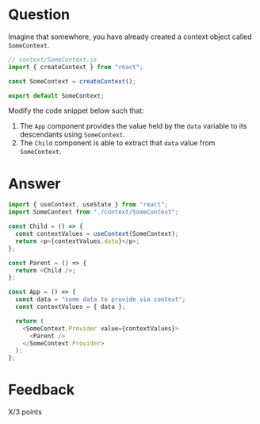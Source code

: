 # Question

Imagine that somewhere, you have already created a context object called `SomeContext`.

```js
// context/SomeContext.js
import { createContext } from "react";

const SomeContext = createContext();

export default SomeContext;
```

Modify the code snippet below such that:

1. The `App` component provides the value held by the `data` variable to its descendants using `SomeContext`.
2. The `Child` component is able to extract that `data` value from `SomeContext`.

# Answer

```js
import { useContext, useState } from "react";
import SomeContext from "./context/SomeContext";

const Child = () => {
  const contextValues = useContext(SomeContext);
  return <p>{contextValues.data}</p>;
};

const Parent = () => {
  return <Child />;
};

const App = () => {
  const data = "some data to provide via context";
  const contextValues = { data };

  return (
    <SomeContext.Provider value={contextValues}>
      <Parent />
    </SomeContext.Provider>
  );
};
```

# Feedback

X/3 points
